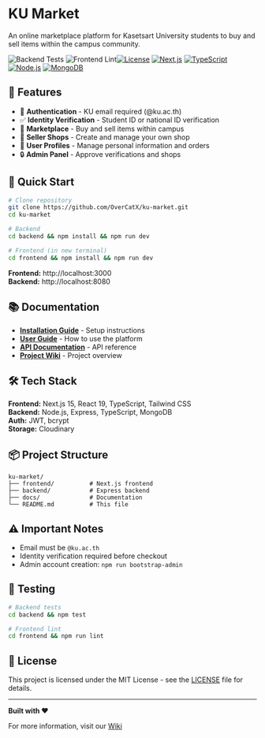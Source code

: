 # KU Market

An online marketplace platform for Kasetsart University students to buy and sell items within the campus community.

![Backend Tests](https://img.shields.io/badge/backend%20tests-passing-brightgreen)
![Frontend Lint](https://img.shields.io/badge/frontend%20lint-passing-brightgreen)[![License](https://img.shields.io/badge/license-MIT-blue)](LICENSE)
[![Next.js](https://img.shields.io/badge/Next.js-15-black)](https://nextjs.org/)
[![TypeScript](https://img.shields.io/badge/TypeScript-5.0-blue)](https://www.typescriptlang.org/)
[![Node.js](https://img.shields.io/badge/Node.js-20+-green)](https://nodejs.org/)
[![MongoDB](https://img.shields.io/badge/MongoDB-Latest-green)](https://www.mongodb.com/)

## 🎯 Features

- 🔐 **Authentication** - KU email required (@ku.ac.th)
- ✅ **Identity Verification** - Student ID or national ID verification
- 🛒 **Marketplace** - Buy and sell items within campus
- 🏪 **Seller Shops** - Create and manage your own shop
- 👤 **User Profiles** - Manage personal information and orders
- 🔒 **Admin Panel** - Approve verifications and shops

## 🚀 Quick Start

```bash
# Clone repository
git clone https://github.com/OverCatX/ku-market.git
cd ku-market

# Backend
cd backend && npm install && npm run dev

# Frontend (in new terminal)
cd frontend && npm install && npm run dev
```

**Frontend:** http://localhost:3000  
**Backend:** http://localhost:8080

## 📚 Documentation

- **[Installation Guide](docs/INSTALLATION.md)** - Setup instructions
- **[User Guide](docs/USER_GUIDE.md)** - How to use the platform
- **[API Documentation](docs/API.md)** - API reference
- **[Project Wiki](https://github.com/OverCatX/ku-market/wiki)** - Project overview

## 🛠️ Tech Stack

**Frontend:** Next.js 15, React 19, TypeScript, Tailwind CSS  
**Backend:** Node.js, Express, TypeScript, MongoDB  
**Auth:** JWT, bcrypt  
**Storage:** Cloudinary

## 📦 Project Structure

```
ku-market/
├── frontend/          # Next.js frontend
├── backend/           # Express backend
├── docs/              # Documentation
└── README.md          # This file
```

## ⚠️ Important Notes

- Email must be `@ku.ac.th`
- Identity verification required before checkout
- Admin account creation: `npm run bootstrap-admin`

## 🧪 Testing

```bash
# Backend tests
cd backend && npm test

# Frontend lint
cd frontend && npm run lint
```

## 📄 License

This project is licensed under the MIT License - see the [LICENSE](LICENSE) file for details.

---

**Built with ❤️**

For more information, visit our [Wiki](https://github.com/OverCatX/ku-market/wiki)
